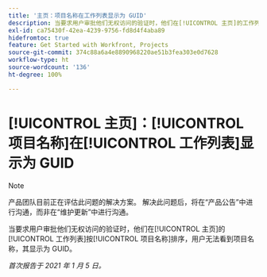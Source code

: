 ```yaml
---
title: '主页：项目名称在工作列表显示为 GUID'
description: 当要求用户审批他们无权访问的验证时，他们在[!UICONTROL 主页]的工作列表按项目名称排序，用户无法看到项目名称，其显示为 GUID。
exl-id: ca75430f-42ea-4239-9756-fd8d4f4aba89
hidefromtoc: true
feature: Get Started with Workfront, Projects
source-git-commit: 374c88a6a4e8890968220ae51b3fea303e0d7628
workflow-type: ht
source-wordcount: '136'
ht-degree: 100%

---
```


# [!UICONTROL 主页]：[!UICONTROL 项目名称]在[!UICONTROL 工作列表]显示为 GUID

<!--Article created by request-->

>[!NOTE]
>
>产品团队目前正在评估此问题的解决方案。 解决此问题后，将在“产品公告”中进行沟通，而非在“维护更新”中进行沟通。

当要求用户审批他们无权访问的验证时，他们在[!UICONTROL 主页]的[!UICONTROL 工作列表]按[!UICONTROL 项目名称]排序，用户无法看到项目名称，其显示为 GUID。

_首次报告于 2021 年 1 月 5 日。_
